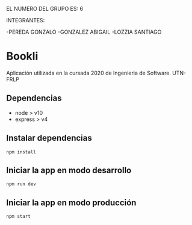 EL NUMERO DEL GRUPO ES: 6

INTEGRANTES:

-PEREDA GONZALO
-GONZALEZ ABIGAIL
-LOZZIA SANTIAGO








# Bookli

Aplicación utilizada en la cursada 2020 de Ingenieria de Software. UTN-FRLP

## Dependencias

 - node > v10
 - express > v4

## Instalar dependencias

`npm install`

## Iniciar la app en modo desarrollo

`npm run dev`

## Iniciar la app en modo producción

`npm start`

